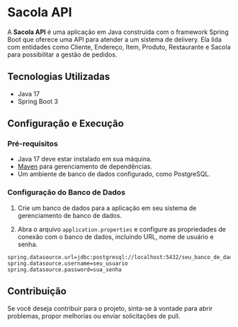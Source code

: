 # Sacola API

A **Sacola API** é uma aplicação em Java construída com o framework Spring Boot que oferece uma API para atender a um sistema de delivery. Ela lida com entidades como Cliente, Endereço, Item, Produto, Restaurante e Sacola para possibilitar a gestão de pedidos.

## Tecnologias Utilizadas

- Java 17
- Spring Boot 3

## Configuração e Execução

### Pré-requisitos

- Java 17 deve estar instalado em sua máquina.
- [Maven](https://maven.apache.org/download.cgi) para gerenciamento de dependências.
- Um ambiente de banco de dados configurado, como PostgreSQL.

### Configuração do Banco de Dados

1. Crie um banco de dados para a aplicação em seu sistema de gerenciamento de banco de dados.

2. Abra o arquivo `application.properties` e configure as propriedades de conexão com o banco de dados, incluindo URL, nome de usuário e senha.

```properties
spring.datasource.url=jdbc:postgresql://localhost:5432/seu_banco_de_dados
spring.datasource.username=seu_usuario
spring.datasource.password=sua_senha
```
## Contribuição
Se você deseja contribuir para o projeto, sinta-se à vontade para abrir problemas, propor melhorias ou enviar solicitações de pull.


